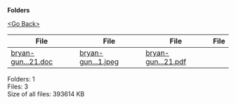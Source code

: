 **Folders**

[&lt;Go Back&gt;](../right.html)

<table><thead><tr class="header"><th><strong>File</strong></th><th><strong>File</strong></th><th><strong>File</strong></th><th><strong>File</strong></th></tr></thead><tbody><tr class="odd"><td><a href="bryan-guner-resume-2021.doc">bryan-gun...21.doc</a> </td><td><a href="bryan-guner-resume-2021.jpeg">bryan-gun...1.jpeg</a> </td><td><a href="bryan-guner-resume-2021.pdf">bryan-gun...21.pdf</a> </td><td></td></tr></tbody></table>

Folders: 1  
Files: 3  
Size of all files: 393614 KB
